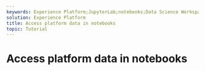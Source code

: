 ```yaml
---
keywords: Experience Platform;JupyterLab;notebooks;Data Science Workspace;popular topics
solution: Experience Platform
title: Access platform data in notebooks
topic: Tutorial
---
```


# Access platform data in notebooks

